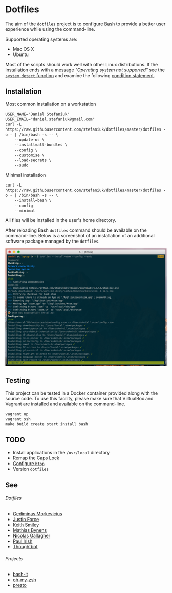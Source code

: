 Dotfiles
========

The aim of the `dotfiles` project is to configure Bash to provide a better user experience while using the command-line.

Supported operating systems are:

* Mac OS X
* Ubuntu

Most of the scripts should work well with other Linux distributions. If the installation ends with a message _"Operating system not supported"_ see the [`system_detect` function](https://github.com/stefaniuk/dotfiles/blob/master/lib/resources/bash/.bash_system#L3) and examine the following [condition statement](https://github.com/stefaniuk/dotfiles/blob/master/dotfiles#L153-L156).

Installation
------------

Most common installation on a workstation

    USER_NAME="Daniel Stefaniuk"
    USER_EMAIL="daniel.stefaniuk@gmail.com"
    curl -L https://raw.githubusercontent.com/stefaniuk/dotfiles/master/dotfiles -o - | /bin/bash -s -- \
        --update-os \
        --install=all-bundles \
        --config \
        --customise \
        --load-secrets \
        --sudo

Minimal installation

    curl -L https://raw.githubusercontent.com/stefaniuk/dotfiles/master/dotfiles -o - | /bin/bash -s -- \
        --install=bash \
        --config
        --minimal

All files will be installed in the user's home directory.

After reloading Bash `dotfiles` command should be available on the command-line. Below is a screenshot of an installation of an additional software package managed by the `dotfiles`.

![dotfiles](lib/resources/dotfiles/dotfiles.png)

Testing
-------

This project can be tested in a Docker container provided along with the source code. To use this facility, please make sure that VirtualBox and Vagrant are installed and available on the command-line.

    vagrant up
    vagrant ssh
    make build create start install bash

TODO
----

 * Install applications in the `/usr/local` directory
 * Remap the Caps Lock
 * [Configure `htop`](http://www.thegeekstuff.com/2011/09/linux-htop-examples)
 * Version `dotfiles`

See
---

###### Dotfiles

 * [Gediminas Morkevicius](https://github.com/l3pp4rd/dotfiles)
 * [Justin Force](https://github.com/justinforce/dotfiles)
 * [Keith Smiley](https://github.com/keith/dotfiles)
 * [Mathias Bynens](https://github.com/mathiasbynens/dotfiles)
 * [Nicolas Gallagher](https://github.com/necolas/dotfiles)
 * [Paul Irish](https://github.com/paulirish/dotfiles)
 * [Thoughtbot](https://github.com/thoughtbot/dotfiles)

###### Projects

 * [bash-it](https://github.com/revans/bash-it)
 * [oh-my-zsh](https://github.com/robbyrussell/oh-my-zsh)
 * [prezto](https://github.com/sorin-ionescu/prezto)
